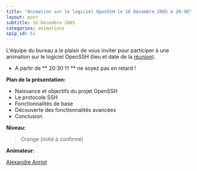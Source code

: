 ```yaml
---
title: "Animation sur le logiciel OpenSSH le 16 Décembre 2005 à 20:30"
layout: post
subtitle: 16 Décembre 2005
categories: animations
spip_id: 61
---
```

<p class="chapo">

L'équipe du bureau a le plaisir de vous inviter pour participer à une animation sur le logiciel OpenSSH (lieu et date de la [réunion](/association/les-reunions-du-plug/)).

- A partir de ** 20:30 !!! ** ne soyez pas en retard !
</p>



**Plan de la présentation:**

*  Naissance et objectifs du projet OpenSSH
*  Le protocole SSH
*  Fonctionnalités de base
*  Découverte des fonctionnalités avancées
*  Conclusion

**Niveau:**
> Orange (initié à confirmé)


**Animateur:**


[Alexandre Anriot](mailto:aanriot@atlantilde.com)

<code>
